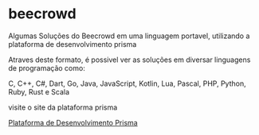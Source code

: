 # beecrowd
Algumas Soluções do Beecrowd em uma linguagem portavel, utilizando a plataforma de desenvolvimento prisma

Atraves deste formato, é possivel ver as soluções em diversar linguagens de programação como:

C, C++, C#, Dart, Go, Java, JavaScript, Kotlin, Lua, Pascal, PHP, Python, Ruby, Rust e Scala

visite o site da plataforma prisma

[Plataforma de Desenvolvimento Prisma](https://prism-dev-platform.herokuapp.com/tela-home.html)


